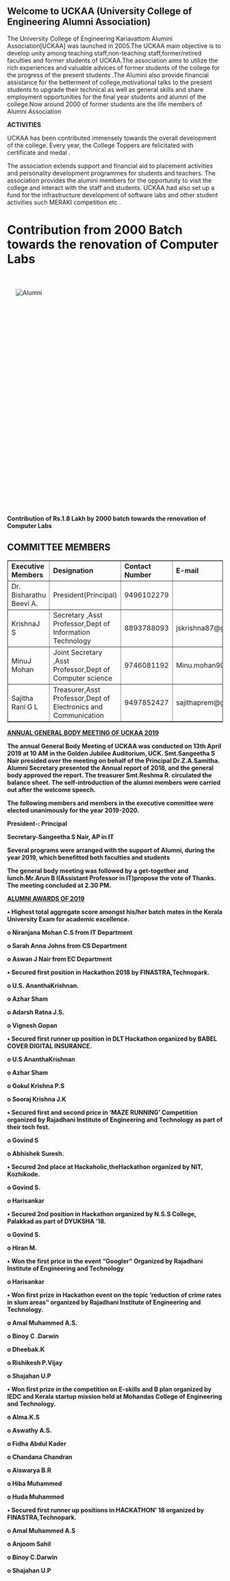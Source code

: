 <h2>Welcome to UCKAA (University College of Engineering Alumni Association)</h2>
<p>The University College of Engineering Kariavattom Alumini Association[UCKAA] was launched in 2005.The UCKAA main objective is to develop unity among teaching staff,non-teaching staff,former/retired faculties and former students of UCKAA.The association aims to utilize the rich experiences and valuable advices of former students of the college for the  progress of the present students .The Alumini also provide financial assistance for the betterment of college,motivational talks to the present students to upgrade their technical as well as general skills and share employment opportunities for the final year students and alumni of the college.Now around 2000 of former students are the life members of Alumni Association<br/>
<p><strong>ACTIVITIES</strong><br/>



UCKAA has been contributed immensely towards the overall development of the college. Every year, the College Toppers are felicitated with certificate and medal .

The association extends support and financial aid to placement activities and personality development programmes for students and teachers. The association provides the alumini members for the opportunity to visit the college and interact with the staff and students. UCKAA had also set up a fund for the infrastructure development of software labs and other student activities such MERAKI competition etc .<br/>
<div class="contentDiv">
<h1><b></b>Contribution from 2000 Batch towards the renovation of Computer Labs</h1><br/><br/>
<div style="width:420px; float:left; margin-left:20px;"><img alt="Alumni" src="images/mm.jpg" style="border-radius:2%; "/></div>
<br/><br/><br/><br/><br/><br/><br/><br/><br/><br/><br/><br/><br/><br/><br/><br/><br/><br/><br/><br/><br/><br/><br/><br/><br/><br/><br/><br/><br/><br/><br/>
<b>Contribution of Rs.1.8 Lakh by 2000 batch towards the renovation of Computer Labs</b>
</div>
<h2><b>COMMITTEE MEMBERS </b></h2>
<table border="1" cellpadding="8" style="border-collapse:collapse;">
<tr><td><strong>Executive Members</strong></td><td><strong>Designation</strong></td><td><strong>Contact Number</strong></td><td><strong>E-mail</strong></td></tr>
<tr><td>Dr. Bisharathu Beevi A.</td><td>President(Principal) </td><td>9496102279 </td></tr>
<tr><td>KrishnaJ S</td><td>Secretary ,Asst Professor,Dept of Information Technology</td><td>8893788093</td><td>jskrishna87@gmail.com</td></tr>
<tr><td>MinuJ Mohan          </td><td>Joint Secretary ,Asst Professor,Dept of Computer science</td><td>9746081192</td><td>Minu.mohan90@gmail.com</td></tr>
<tr><td>Sajitha Rani G L </td><td>Treasurer,Asst Professor,Dept of Electronics and Communication</td><td>9497852427</td><td>sajithaprem@gmail.com</td></tr>
</table>
<p><b><strong><u>ANNUAL GENERAL BODY MEETING OF UCKAA 2019</u></strong></b>
<p><b>The annual General Body Meeting of UCKAA was conducted on 13th April 2019 at 10 AM in the Golden Jubilee Auditorium, UCK. Smt.Sangeetha S Nair presided over the meeting on behalf of the Principal Dr.Z.A.Samitha. Alumni Secretary presented the Annual report of 2018, and the general body approved the report. The treasurer Smt.Reshma R. circulated the balance sheet. The self-introduction of the alumni members were carried out after the welcome speech.<p></p>
<p>The following members and members in the executive committee were elected unanimously for the year 2019-2020.</p>
<p>President-: Principal</p>
<p>Secretary-Sangeetha S Nair, AP in IT</p>
<p>Several programs were arranged with the support of Alumni, during the year 2019, which benefitted both faculties and students </p><p>The general body meeting was followed by a get-together and lunch.Mr.Arun B I(Assistant Professor in IT)propose the vote of Thanks. The meeting concluded at 2.30 PM.</p>
<p><strong><u>ALUMNI AWARDS OF 2019</u></strong></p><p>
<b>•	Highest total aggregate score amongst his/her batch mates in the Kerala University Exam for academic excellence.</b></p>
<p>o	Niranjana Mohan C.S from IT Department</p>
<p>o	Sarah Anna Johns from CS Department</p>
<p>o	Aswan J Nair from EC Department</p>
<p><b>•	Secured first position in Hackathon 2018 by FINASTRA,Technopark.</b></p>
<p>o	U.S. AnanthaKrishnan.</p>
<p>o	Azhar Sham</p>
<p>o	Adarsh Ratna J.S.</p>
<p>o	Vignesh Gopan</p>
<p><b>•	Secured first runner up position in DLT Hackathon organized by BABEL COVER DIGITAL INSURANCE.</b></p>
<p>o	U.S AnanthaKrishnan</p>
<p>o	Azhar Sham</p>
<p>o	Gokul Krishna P.S</p>
<p>o	Sooraj Krishna J.K</p>
<p><b>•	Secured first and second price in ‘MAZE RUNNING’ Competition organized by Rajadhani Institute of Engineering and Technology as part of their tech fest.</b></p>
<p>o	Govind S</p>
<p>o	Abhishek Suresh.</p>
<p><b>•	Secured 2nd place at Hackaholic,theHackathon organized by NIT, Kozhikode.</b></p>
<p>o	Govind S.</p>
<p>o	Harisankar</p>
<p><b>•	Secured 2nd position in Hackathon organized by N.S.S College, Palakkad as part of DYUKSHA ’18.</b></p>
<p>o	Govind S.</p>
<p>o	Hiran M.</p>
<p><b>•	Won the first price in the event “Googler” Organized by Rajadhani Institute of Engineering and Technology</b></p>
<p>o	Harisankar</p>
<p><b>•	Won first prize in Hackathon event on the topic ‘reduction of crime rates in slum areas” organized by Rajadhani Institute of Engineering and Technology.</b></p>
<p>o	Amal Muhammed A.S.</p>
<p>o	Binoy C .Darwin</p>
<p>o	Dheebak.K</p>
<p>o	Rishikesh P.Vijay</p>
<p>o	Shajahan U.P</p>
<p><b>•	Won first prize in the competition on E-skills and B plan organized by IEDC and Kerala startup mission held at Mohandas College of Engineering and Technology.</b></p>
<p>o	Alma.K.S</p>
<p>o	Aswathy A.S.</p>
<p>o	Fidha Abdul Kader</p>
<p>o	Chandana Chandran</p>
<p>o	Aiswarya B.R</p>
<p>o	Hiba Muhammed</p>
<p>o	Huda Muhammed</p>
<p><b>•	Secured first runner up positions in HACKATHON’ 18 organized by FINASTRA,Technopark.</b></p>
<p>o	Amal Muhammed A.S</p>
<p>o	Anjoom Sahil</p>
<p>o	Binoy  C.Darwin</p>
<p>o	Shajahan U.P</p>
</b></p>
</p></p></p></div>